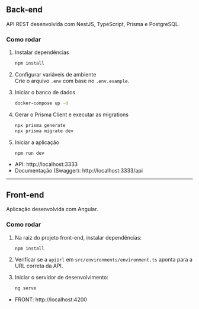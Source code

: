 ## Back-end

API REST desenvolvida com NestJS, TypeScript, Prisma e PostgreSQL.

### Como rodar

1. Instalar dependências  
   ```bash
   npm install
   ```

2. Configurar variáveis de ambiente  
   Crie o arquivo `.env` com base no `.env.example`.

3. Iniciar o banco de dados  
   ```bash
   docker-compose up -d
   ```

4. Gerar o Prisma Client e executar as migrations  
   ```bash
   npx prisma generate
   npx prisma migrate dev
   ```

5. Iniciar a aplicação  
   ```bash
   npm run dev
   ```

- API: http://localhost:3333  
- Documentação (Swagger): http://localhost:3333/api

---

## Front-end

Aplicação desenvolvida com Angular.

### Como rodar

1. Na raiz do projeto front-end, instalar dependências:  
   ```bash
   npm install
   ```

2. Verificar se a `apiUrl` em `src/environments/environment.ts` aponta para a URL correta da API.

3. Iniciar o servidor de desenvolvimento:  
   ```bash
   ng serve
   ```
- FRONT: http://localhost:4200  

